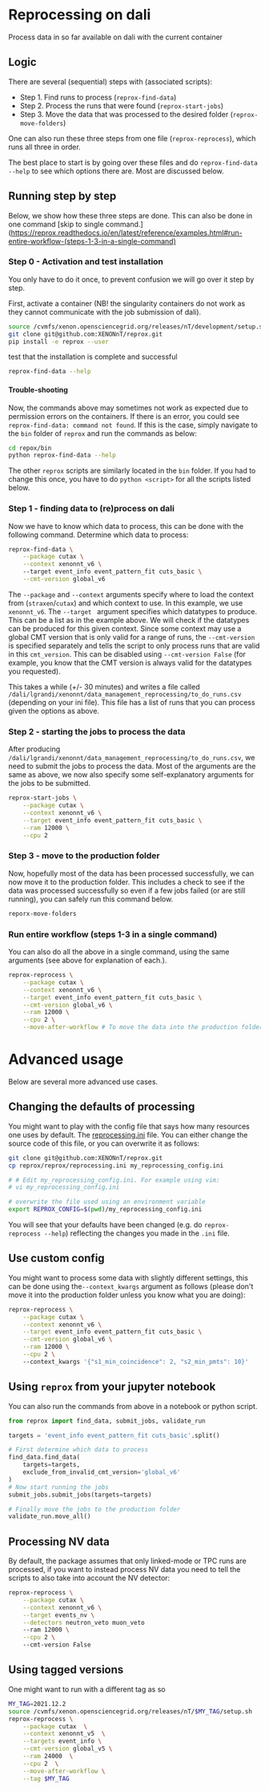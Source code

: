 # Reprocessing on dali

Process data in so far available on dali with the current container

## Logic

There are several (sequential) steps with (associated scripts):

- Step 1. Find runs to process (`reprox-find-data`)
- Step 2. Process the runs that were found (`reprox-start-jobs`)
- Step 3. Move the data that was processed to the desired folder (`reprox-move-folders`)

One can also run these three steps from one file (`reprox-reprocess`), which runs all three in
order.

The best place to start is by going over these files and do
`reprox-find-data --help` to see which options there are. Most are discussed below.

## Running step by step
Below, we show how these three steps are done. This can also be done in one 
command [skip to single command.](https://reprox.readthedocs.io/en/latest/reference/examples.html#run-entire-workflow-(steps-1-3-in-a-single-command)

### Step 0 - Activation and test installation
You only have to do it once, to prevent confusion we will go over it step by step.

First, activate a container (NB! the singularity containers do not work 
as they cannot communicate with the job submission of dali).

```bash
source /cvmfs/xenon.opensciencegrid.org/releases/nT/development/setup.sh
git clone git@github.com:XENONnT/reprox.git
pip install -e reprox --user
```
test that the installation is complete and successful
```bash
reprox-find-data --help
```

#### Trouble-shooting
Now, the commands above may sometimes not work as expected due to permission errors on the 
containers. If there is an error, you could see ``reprox-find-data: command not found``.
If this is the case, simply navigate to the `bin` folder of `reprox` and 
run the commands as below:

```bash 
cd repox/bin
python reprox-find-data --help
```

The other `reprox` scripts are similarly located in the `bin` folder. If you had
to change this once, you have to do `python <script>` for all the scripts 
listed below.

### Step 1 - finding data to (re)process on dali
Now we have to know which data to process, this can be done with the following 
command. Determine which data to process:

```bash
reprox-find-data \
    --package cutax \
    --context xenonnt_v6 \ 
    --target event_info event_pattern_fit cuts_basic \
    --cmt-version global_v6
```
The `--package` and `--context` arguments specify where to load the context 
from (`straxen`/`cutax`) and which context to use. In this example, we use `xenonnt_v6`.
The `--target ` argument specifies which datatypes to produce. This can be a 
list as in the example above. We will check if the datatypes can be produced for this given context. 
Since some context may use a global CMT version that is only valid for a range of runs,
the `--cmt-version` is specified separately and tells the script to only process runs 
that are valid in this `cmt_version`. This can be disabled using `--cmt-version False` 
(for example, you know that the CMT version is always valid for the datatypes you requested).

This takes a while (+/- 30 minutes) and writes a file
called `/dali/lgrandi/xenonnt/data_management_reprocessing/to_do_runs.csv` (depending on your ini
file). This file has a list of runs that you can process given the options as above.


### Step 2 - starting the jobs to process the data
After producing `/dali/lgrandi/xenonnt/data_management_reprocessing/to_do_runs.csv`, we need to 
submit the jobs to process the data. Most of the arguments are the same as above,
we now also specify some self-explanatory arguments for the jobs to be submitted. 
```bash
reprox-start-jobs \
    --package cutax \
    --context xenonnt_v6 \
    --target event_info event_pattern_fit cuts_basic \
    --ram 12000 \
    --cpu 2
```

### Step 3 - move to the production folder
Now, hopefully most of the data has been processed successfully, we can now move it to the
production folder. This includes a check to see if the data was processed successfully so
even if a few jobs failed (or are still running), you can safely run this command below.

```bash
reporx-move-folders
```

### Run entire workflow (steps 1-3 in a single command) 
You can also do all the above in a single command, using the same arguments (see above for explanation of each.).

```bash
reprox-reprocess \
    --package cutax \
    --context xenonnt_v6 \
    --target event_info event_pattern_fit cuts_basic \
    --cmt-version global_v6 \
    --ram 12000 \
    --cpu 2 \
    --move-after-workflow # To move the data into the production folder
```

# Advanced usage

Below are several more advanced use cases.

## Changing the defaults of processing

You might want to play with the config file that says how many resources one uses by default.
The [reprocessing.ini](https://github.com/XENONnT/reprox/blob/master/reprox/reprocessing.ini)
file. You can either change the source code of this file, or you can overwrite it as follows:

```bash
git clone git@github.com:XENONnT/reprox.git
cp reprox/reprox/reprocessing.ini my_reprocessing_config.ini

# # Edit my_reprocessing_config.ini. For example using vim:
# vi my_reprocessing_config.ini 

# overwrite the file used using an environment variable
export REPROX_CONFIG=$(pwd)/my_reprocessing_config.ini
```

You will see that your defaults have been changed (e.g. do `reprox-reprocess --help`) reflecting the
changes you made in the `.ini` file.

## Use custom config

You might want to process some data with slightly different settings, this can be done using
the`--context_kwargs` argument as follows
(please don't move it into the production folder unless you know what you are doing):

```bash
reprox-reprocess \
    --package cutax \
    --context xenonnt_v6 \
    --target event_info event_pattern_fit cuts_basic \
    --cmt-version global_v6 \
    --ram 12000 \
    --cpu 2 \ 
    --context_kwargs '{"s1_min_coincidence": 2, "s2_min_pmts": 10}'
```

## Using `reprox` from your jupyter notebook

You can also run the commands from above in a notebook or python script.

```python
from reprox import find_data, submit_jobs, validate_run

targets = 'event_info event_pattern_fit cuts_basic'.split()

# First determine which data to process
find_data.find_data(
    targets=targets,
    exclude_from_invalid_cmt_version='global_v6'
)
# Now start running the jobs
submit_jobs.submit_jobs(targets=targets)

# Finally move the jobs to the production folder
validate_run.move_all()
```

## Processing NV data

By default, the package assumes that only linked-mode or TPC runs are processed, if you want to
instead process NV data you need to tell the scripts to also take into account the NV detector:

```bash
reprox-reprocess \
    --package cutax \
    --context xenonnt_v6 \
    --target events_nv \
    --detectors neutron_veto muon_veto
    --ram 12000 \
    --cpu 2 \ 
    --cmt-version False
```

## Using tagged versions

One might want to run with a different tag as so

```bash
MY_TAG=2021.12.2
source /cvmfs/xenon.opensciencegrid.org/releases/nT/$MY_TAG/setup.sh
reprox-reprocess \
    --package cutax  \
    --context xenonnt_v5  \
    --targets event_info \
    --cmt-version global_v5 \
    --ram 24000  \
    --cpu 2  \
    --move-after-workflow \
    --tag $MY_TAG
```


